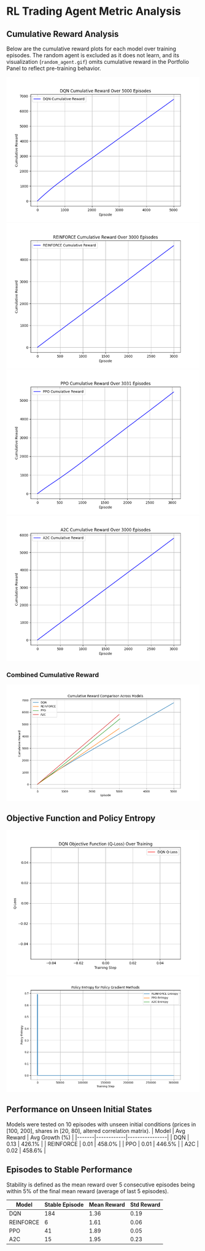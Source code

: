 # RL Trading Agent Metric Analysis

## Cumulative Reward Analysis
Below are the cumulative reward plots for each model over training episodes. The random agent is excluded as it does not learn, and its visualization (`random_agent.gif`) omits cumulative reward in the Portfolio Panel to reflect pre-training behavior.

![DQN Cumulative Reward](dqn_cumulative_reward.png)
![REINFORCE Cumulative Reward](reinforce_cumulative_reward.png)
![PPO Cumulative Reward](ppo_cumulative_reward.png)
![A2C Cumulative Reward](a2c_cumulative_reward.png)

### Combined Cumulative Reward
![Combined Cumulative Reward](combined_cumulative_reward.png)

## Objective Function and Policy Entropy
![DQN Q-Loss](dqn_q_loss.png)
![Policy Entropy](pg_policy_entropy.png)

## Performance on Unseen Initial States
Models were tested on 10 episodes with unseen initial conditions (prices in [100, 200], shares in [20, 80], altered correlation matrix).
| Model | Avg Reward | Avg Growth (%) |
|-------|------------|----------------|
| DQN | 0.13 | 426.1% |
| REINFORCE | 0.01 | 458.0% |
| PPO | 0.01 | 446.5% |
| A2C | 0.02 | 458.6% |

## Episodes to Stable Performance
Stability is defined as the mean reward over 5 consecutive episodes being within 5% of the final mean reward (average of last 5 episodes).

| Model | Stable Episode | Mean Reward | Std Reward |
|-------|----------------|-------------|------------|
| DQN | 184 | 1.36 | 0.19 |
| REINFORCE | 6 | 1.61 | 0.06 |
| PPO | 41 | 1.89 | 0.05 |
| A2C | 15 | 1.95 | 0.23 |
